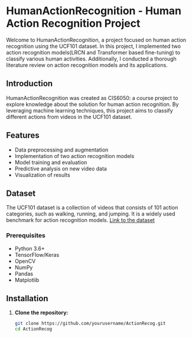 # HumanActionRecognition - Human Action Recognition Project

Welcome to HumanActionRecognition, a project focused on human action recognition using the UCF101 dataset. In this project, I implemented two action recognition models(LRCN and Transformer based fine-tuning) to classify various human activities. Additionally, I conducted a thorough literature review on action recognition models and its applications.


## Introduction
HumanActionRecognition was created as CIS6050: a course project to explore knowledge about the solution for human action recognition. By leveraging machine learning techniques, this project aims to classify different actions from videos in the UCF101 dataset.

## Features
- Data preprocessing and augmentation
- Implementation of two action recognition models
- Model training and evaluation
- Predictive analysis on new video data
- Visualization of results

## Dataset
The UCF101 dataset is a collection of videos that consists of 101 action categories, such as walking, running, and jumping. It is a widely used benchmark for action recognition models. [Link to the dataset](https://www.crcv.ucf.edu/data/UCF101.php)


### Prerequisites
- Python 3.6+
- TensorFlow/Keras
- OpenCV
- NumPy
- Pandas
- Matplotlib

## Installation
1. **Clone the repository:**
   ```bash
   git clone https://github.com/yourusername/ActionRecog.git
   cd ActionRecog
